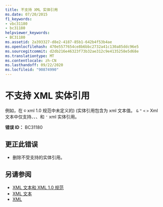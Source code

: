 ```yaml
---
title: 不支持 XML 实体引用
ms.date: 07/20/2015
f1_keywords:
- vbc31180
- bc31180
helpviewer_keywords:
- BC31180
ms.assetid: 2a393327-d8e2-4187-85b1-642b4f53b4ae
ms.openlocfilehash: 470e5577654ce8b6bbc2732a41c130a85ddc96e5
ms.sourcegitcommit: d2db216e46323f73b32ae312c9e4135258e5d68e
ms.translationtype: MT
ms.contentlocale: zh-CN
ms.lasthandoff: 09/22/2020
ms.locfileid: "90874990"
---
```

# <a name="xml-entity-references-are-not-supported"></a>不支持 XML 实体引用

例如，在 `©` xml 1.0 规范中未定义的)  (实体引用包含为 xml 文本值。 `&` `"` `<` `>` Xml 文本中仅支持、、、和 `'` xml 实体引用。  
  
 **错误 ID：** BC31180  
  
## <a name="to-correct-this-error"></a>更正此错误  
  
- 删除不受支持的实体引用。  
  
## <a name="see-also"></a>另请参阅

- [XML 文本和 XML 1.0 规范](../../programming-guide/language-features/xml/xml-literals-and-the-xml-1-0-specification.md)
- [XML 文本](../xml-literals/index.md)
- [XML](../../programming-guide/language-features/xml/index.md)
